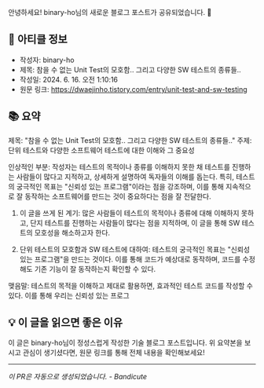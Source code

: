 안녕하세요! binary-ho님의 새로운 블로그 포스트가 공유되었습니다. 🎉

## 📝 아티클 정보

- 작성자: binary-ho
- 제목: 참을 수 없는 Unit Test의 모호함.. 그리고 다양한 SW 테스트의 종류들..
- 작성일: 2024. 6. 16. 오전 1:10:16
- 원문 링크: https://dwaejinho.tistory.com/entry/unit-test-and-sw-testing

## 📚 요약

제목: "참을 수 없는 Unit Test의 모호함.. 그리고 다양한 SW 테스트의 종류들.."
주제: 단위 테스트와 다양한 소프트웨어 테스트에 대한 이해와 그 중요성

인상적인 부분: 
작성자는 테스트의 목적이나 종류를 이해하지 못한 채 테스트를 진행하는 사람들이 많다고 지적하고, 상세하게 설명하여 독자들의 이해를 돕는다. 특히, 테스트의 궁극적인 목표는 "신뢰성 있는 프로그램"이라는 점을 강조하며, 이를 통해 지속적으로 잘 동작하는 소프트웨어를 만드는 것이 중요하다는 점을 잘 전달한다.

1. 이 글을 쓰게 된 계기: 많은 사람들이 테스트의 목적이나 종류에 대해 이해하지 못하고, 단지 테스트를 진행하는 사람들이 많다는 점을 지적하며, 이 글을 통해 SW 테스트의 모호성을 해소하고자 한다. 

2. 단위 테스트의 모호함과 SW 테스트에 대하여: 테스트의 궁극적인 목표는 "신뢰성 있는 프로그램"을 만드는 것이다. 이를 통해 코드가 예상대로 동작하며, 코드를 수정해도 기존 기능이 잘 동작하는지 확인할 수 있다. 

맺음말: 테스트의 목적을 이해하고 제대로 활용하면, 효과적인 테스트 코드를 작성할 수 있다. 이를 통해 우리는 신뢰성 있는 프로그

## 💡 이 글을 읽으면 좋은 이유

이 글은 binary-ho님이 정성스럽게 작성한 기술 블로그 포스트입니다.
위 요약본을 보시고 관심이 생기셨다면, 원문 링크를 통해 전체 내용을 확인해보세요!

---
*이 PR은 자동으로 생성되었습니다. - Bandicute*

